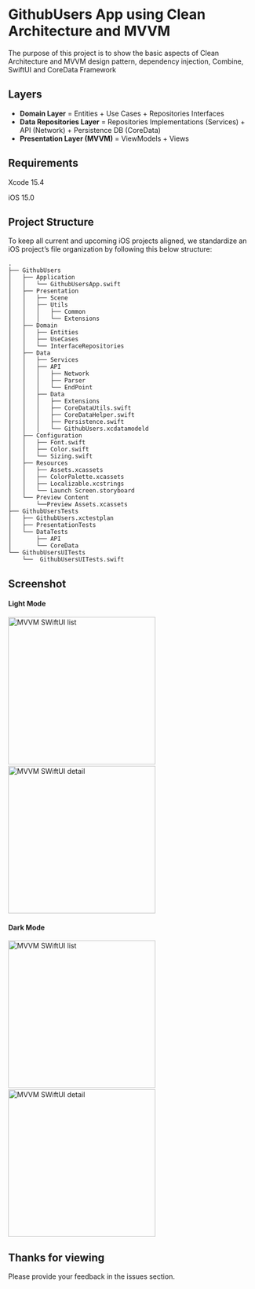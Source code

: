 # GithubUsers App using Clean Architecture and MVVM

The purpose of this project is to show the basic aspects of Clean Architecture and MVVM design pattern, dependency injection, Combine, SwiftUI and CoreData Framework

## Layers

* **Domain Layer** = Entities + Use Cases + Repositories Interfaces
* **Data Repositories Layer** = Repositories Implementations (Services) + API (Network) + Persistence DB (CoreData)
* **Presentation Layer (MVVM)** = ViewModels + Views

## Requirements

Xcode 15.4

iOS 15.0

## Project Structure

To keep all current and upcoming iOS projects aligned, we standardize an iOS project’s file organization by following this below structure:

```
.
├── GithubUsers
│   ├── Application
│   │   └── GithubUsersApp.swift
│   ├── Presentation
│   │   ├── Scene
│   │   ├── Utils
│   │   │   ├── Common
│   │   │   └── Extensions
│   ├── Domain
│   │   ├── Entities
│   │   ├── UseCases
│   │   └── InterfaceRepositories
│   ├── Data
│   │   ├── Services
│   │   ├── API
│   │   │   ├── Network
│   │   │   ├── Parser
│   │   │   └── EndPoint
│   │   ├── Data
│   │   │   ├── Extensions
│   │   │   ├── CoreDataUtils.swift
│   │   │   ├── CoreDataHelper.swift
│   │   │   ├── Persistence.swift
│   │   │   └── GithubUsers.xcdatamodeld
│   ├── Configuration
│   │   ├── Font.swift
│   │   ├── Color.swift
│   │   └── Sizing.swift
│   ├── Resources
│   │   ├── Assets.xcassets
│   │   ├── ColorPalette.xcassets
│   │   ├── Localizable.xcstrings
│   │   └── Launch Screen.storyboard
│   └── Preview Content
│       └──Preview Assets.xcassets
├── GithubUsersTests
│   ├── GithubUsers.xctestplan
│   ├── PresentationTests
│   └── DataTests
│       ├── API
│       └── CoreData
└── GithubUsersUITests
    └──  GithubUsersUITests.swift
```

## **Screenshot**

#### Light Mode

<img width="300" src="Images/UserList-Light.png" alt="MVVM SWiftUI list" />       <img width="300" src="Images/UserDetail-Light.png" alt="MVVM SWiftUI detail"/>



#### Dark Mode

<img width="300" src="Images/UserList-Dark.png" alt="MVVM SWiftUI list" />        <img width="300" src="Images/UserDetail-Dark.png" alt="MVVM SWiftUI detail"/>


## Thanks for viewing

Please provide your feedback in the issues section.
